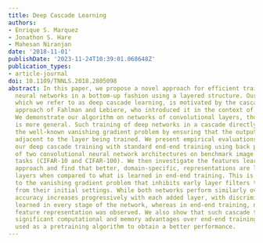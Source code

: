 ```yaml
---
title: Deep Cascade Learning
authors:
- Enrique S. Marquez
- Jonathon S. Hare
- Mahesan Niranjan
date: '2018-11-01'
publishDate: '2023-11-24T10:39:01.068648Z'
publication_types:
- article-journal
doi: 10.1109/TNNLS.2018.2805098
abstract: In this paper, we propose a novel approach for efficient training of deep
  neural networks in a bottom-up fashion using a layered structure. Our algorithm,
  which we refer to as deep cascade learning, is motivated by the cascade correlation
  approach of Fahlman and Lebiere, who introduced it in the context of perceptrons.
  We demonstrate our algorithm on networks of convolutional layers, though its applicability
  is more general. Such training of deep networks in a cascade directly circumvents
  the well-known vanishing gradient problem by ensuring that the output is always
  adjacent to the layer being trained. We present empirical evaluations comparing
  our deep cascade training with standard end-end training using back propagation
  of two convolutional neural network architectures on benchmark image classification
  tasks (CIFAR-10 and CIFAR-100). We then investigate the features learned by the
  approach and find that better, domain-specific, representations are learned in early
  layers when compared to what is learned in end-end training. This is partially attributable
  to the vanishing gradient problem that inhibits early layer filters to change significantly
  from their initial settings. While both networks perform similarly overall, recognition
  accuracy increases progressively with each added layer, with discriminative features
  learned in every stage of the network, whereas in end-end training, no such systematic
  feature representation was observed. We also show that such cascade training has
  significant computational and memory advantages over end-end training, and can be
  used as a pretraining algorithm to obtain a better performance.
---
```

